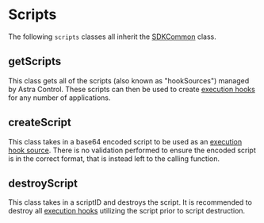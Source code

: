 # Scripts

The following `scripts` classes all inherit the [SDKCommon](../common/README.md#SDKCommon) class.

## getScripts

This class gets all of the scripts (also known as "hookSources") managed by Astra Control.  These scripts can then be used to create [execution hooks](../appClasses/README.md#createHook) for any number of applications.

## createScript

This class takes in a base64 encoded script to be used as an [execution hook source](../appClasses/README.md#createHook).  There is no validation performed to ensure the encoded script is in the correct format, that is instead left to the calling function.

## destroyScript

This class takes in a scriptID and destroys the script.  It is recommended to destroy all [execution hooks](../appClasses/README.md#destroyHook) utilizing the script prior to script destruction.
